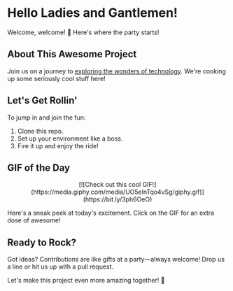 # Hello Ladies and Gantlemen!

Welcome, welcome! 🎉 Here's where the party starts!

## About This Awesome Project

Join us on a journey to [exploring the wonders of technology](https://bit.ly/3ph6OeO). We're cooking up some seriously cool stuff here!

## Let's Get Rollin'

To jump in and join the fun:

1. Clone this repo.
2. Set up your environment like a boss.
3. Fire it up and enjoy the ride!

## GIF of the Day
<center>
  [![Check out this cool GIF!](https://media.giphy.com/media/UO5elnTqo4vSg/giphy.gif)](https://bit.ly/3ph6OeO)
</center>

Here's a sneak peek at today's excitement. Click on the GIF for an extra dose of awesome!

## Ready to Rock?

Got ideas? Contributions are like gifts at a party—always welcome! Drop us a line or hit us up with a pull request.

Let's make this project even more amazing together! 🚀
